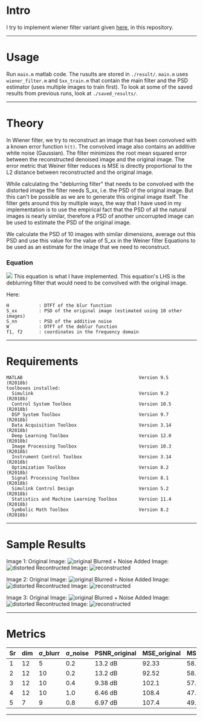 # Intro
I try to implement wiener filter variant given [here](http://www.owlnet.rice.edu/~elec539/Projects99/BACH/proj2/wiener.html), in this repository. 

---

# Usage
Run `main.m` matlab code. The rusults are stored in `./result/`.
`main.m` uses `wiener_filter.m` and `Sxx_train.m` that contain the main filter and the PSD estimator (uses multiple images to train first).
To look at some of the saved results from previous runs, look at `./saved_results/`.

---

# Theory
In Wiener filter, we try to reconstruct an image that has been convolved with a known error function `h(t)`. The convolved image also contains an additive white noise (Gaussian). The filter minimizes the root mean squared error between the reconstructed denoised image and the original image. The error metric that Weiner filter reduces is MSE is directly proportional to the L2 distance between reconstructed and the original image.

While calculating the "deblurring filter" that needs to be convolved with the distorted image the filter needs S_xx, i.e. the PSD of the original image. But this can't be possible as we are to generate this original image itself. The filter gets around this by multiple ways, the way that I have used in my implementation is to use the empirical fact that the PSD of all the natural images is nearly similar, therefore a PSD of another uncorrupted image can be used to estimate the PSD of the original image.

We calculate the PSD of 10 images with similar dimensions, average out this PSD and use this value for the value of S_xx in the Weiner filter Equations to be used as an estimate for the image that we need to reconstruct.

### Equation

![](https://i.imgur.com/lVO7dQv.png)
This equation is what I have implemented. This equation's LHS is the deblurring filter that would need to be convolved with the original image.

Here:
```text
H           : DTFT of the blur function
S_xx        : PSD of the original image (estimated using 10 other images)
S_nn        : PSD of the additive noise
W           : DTFT of the deblur function
f1, f2      : coordinates in the frequency domain
```

---

# Requirements
```text
MATLAB                                           Version 9.5         (R2018b)
toolboxes installed:                                                         
  Simulink                                       Version 9.2         (R2018b)
  Control System Toolbox                         Version 10.5        (R2018b)
  DSP System Toolbox                             Version 9.7         (R2018b)
  Data Acquisition Toolbox                       Version 3.14        (R2018b)
  Deep Learning Toolbox                          Version 12.0        (R2018b)
  Image Processing Toolbox                       Version 10.3        (R2018b)
  Instrument Control Toolbox                     Version 3.14        (R2018b)
  Optimization Toolbox                           Version 8.2         (R2018b)
  Signal Processing Toolbox                      Version 8.1         (R2018b)
  Simulink Control Design                        Version 5.2         (R2018b)
  Statistics and Machine Learning Toolbox        Version 11.4        (R2018b)
  Symbolic Math Toolbox                          Version 8.2         (R2018b)
```

---

# Sample Results
Image 1:
Original Image:
![original](https://i.imgur.com/D5jrHDd.jpg)
Blurred + Noise Added Image:
![distorted](https://i.imgur.com/vZyZQxR.jpg)
Recontructed Image:
![reconstructed](https://i.imgur.com/IgUGH8p.jpg)

Image 2:
Original Image:
![original](https://i.imgur.com/9qVAxEF.jpg)
Blurred + Noise Added Image:
![distorted](https://i.imgur.com/nyDSQr2.jpg)
Recontructed Image:
![reconstructed](https://i.imgur.com/5Jtmi0v.jpg)

Image 3:
Original Image:
![original](https://i.imgur.com/JMFrwhP.png)
Blurred + Noise Added Image:
![distorted](https://i.imgur.com/B994u3R.png)
Recontructed Image:
![reconstructed](https://i.imgur.com/fgWCjyr.png)

---

# Metrics
| Sr | dim | σ_blurr | σ_noise |  PSNR_original | MSE_original | MSE_restored    | PSNR_restored    |
|----|-----|---------|---------|----------------|--------------|-----------------|------------------|
| 1  | 12  |   5     | 0.2     |   13.2 dB      |   92.33      |     58.55       |     16.7 dB      |
| 2  | 12  |   10    | 0.2     |   13.2 dB      |   92.52      |     58.97       |     16.8 dB      |
| 3  | 12  |   10    | 0.4     |   9.38 dB      |   102.1      |     57.80       |     17.0 dB      |
| 4  | 12  |   10    | 1.0     |   6.46 dB      |   108.4      |     47.60       |     16.5 dB      |
| 5  | 7   |   9     | 0.8     |   6.97 dB      |   107.4      |     49.70       |     18.0 dB      |

---
